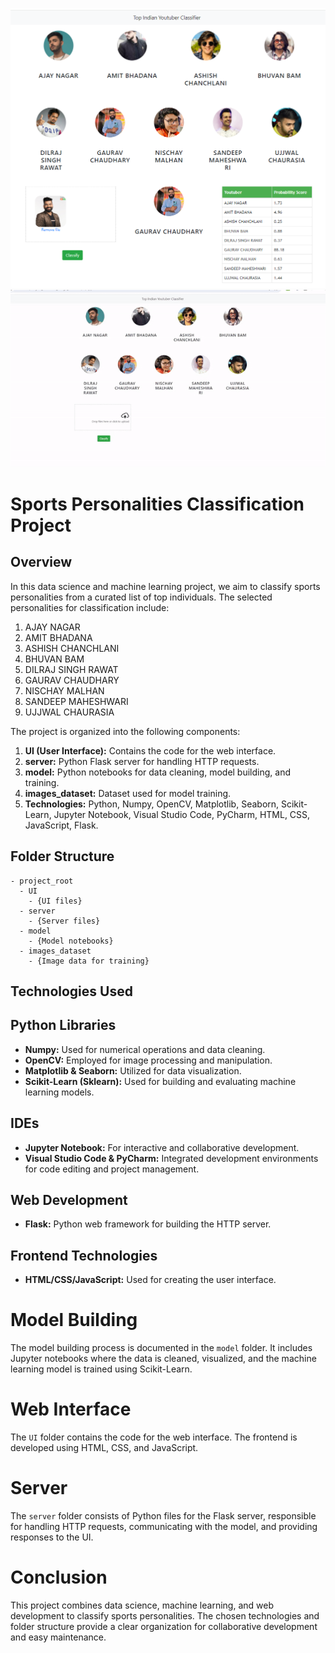 ![Alt Text](/ui-screenshot.jpg)
![Alt Text](/ui-screenshot.gif)
# Sports Personalities Classification Project

## Overview

In this data science and machine learning project, we aim to classify sports personalities from a curated list of top individuals. The selected personalities for classification include:

1. AJAY NAGAR
2. AMIT BHADANA
3. ASHISH CHANCHLANI
4. BHUVAN BAM
5. DILRAJ SINGH RAWAT
6. GAURAV CHAUDHARY
7. NISCHAY MALHAN
8. SANDEEP MAHESHWARI
9. UJJWAL CHAURASIA

The project is organized into the following components:

1. **UI (User Interface):** Contains the code for the web interface.
2. **server:** Python Flask server for handling HTTP requests.
3. **model:** Python notebooks for data cleaning, model building, and training.
4. **images_dataset:** Dataset used for model training.
5. **Technologies:** Python, Numpy, OpenCV, Matplotlib, Seaborn, Scikit-Learn, Jupyter Notebook, Visual Studio Code, PyCharm, HTML, CSS, JavaScript, Flask.

## Folder Structure

```plaintext
- project_root
  - UI
    - {UI files}
  - server
    - {Server files}
  - model
    - {Model notebooks}
  - images_dataset
    - {Image data for training}
```

## Technologies Used

## Python Libraries
- **Numpy:** Used for numerical operations and data cleaning.
- **OpenCV:** Employed for image processing and manipulation.
- **Matplotlib & Seaborn:** Utilized for data visualization.
- **Scikit-Learn (Sklearn):** Used for building and evaluating machine learning models.

## IDEs
- **Jupyter Notebook:** For interactive and collaborative development.
- **Visual Studio Code & PyCharm:** Integrated development environments for code editing and project management.

## Web Development
- **Flask:** Python web framework for building the HTTP server.

## Frontend Technologies
- **HTML/CSS/JavaScript:** Used for creating the user interface.

# Model Building

The model building process is documented in the `model` folder. It includes Jupyter notebooks where the data is cleaned, visualized, and the machine learning model is trained using Scikit-Learn.

# Web Interface

The `UI` folder contains the code for the web interface. The frontend is developed using HTML, CSS, and JavaScript.

# Server

The `server` folder consists of Python files for the Flask server, responsible for handling HTTP requests, communicating with the model, and providing responses to the UI.

# Conclusion

This project combines data science, machine learning, and web development to classify sports personalities. The chosen technologies and folder structure provide a clear organization for collaborative development and easy maintenance.

